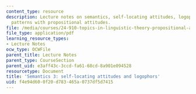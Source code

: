 ```yaml
---
content_type: resource
description: Lecture notes on semantics, self-locating attitudes, logophors, and inference
  patterns with propositional attitudes.
file: /media/courses/24-910-topics-in-linguistic-theory-propositional-attitudes-spring-2009/f4e94d600f20d783465a0737df5d7415_MIT24_910s09_lec04.pdf
file_type: application/pdf
learning_resource_types:
- Lecture Notes
ocw_type: OCWFile
parent_title: Lecture Notes
parent_type: CourseSection
parent_uid: e3aff43c-3ccd-fa61-68cd-8a901e094528
resourcetype: Document
title: 'Semantics 3: self-locating attitudes and logophors'
uid: f4e94d60-0f20-d783-465a-0737df5d7415
---
```

